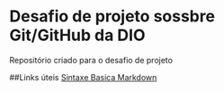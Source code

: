 # Desafio de projeto sossbre Git/GitHub da DIO
Repositório criado para  o desafio de  projeto

##Links úteis
[Sintaxe Basica  Markdown](https://www.markdownguide.org/basic-syntax/)
